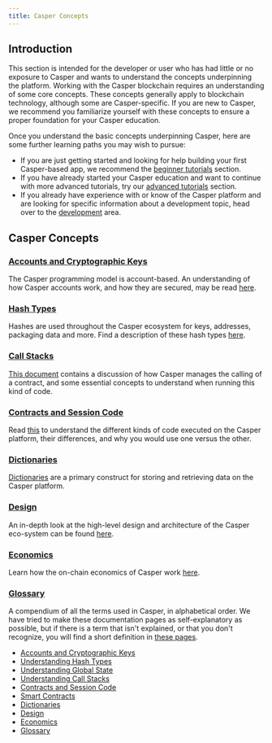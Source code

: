 ```yaml
---
title: Casper Concepts
---
```

## Introduction

This section is intended for the developer or user who has had little or no exposure to Casper and wants to understand the concepts underpinning the platform. Working with the Casper blockchain requires an understanding of some core concepts. These concepts generally apply to blockchain technology, although some are Casper-specific. If you are new to Casper, we recommend you familiarize yourself with these concepts to ensure a proper foundation for your Casper education.

Once you understand the basic concepts underpinning Casper, here are some further learning paths you may wish to pursue:

 - If you are just getting started and looking for help building your first Casper-based app, we recommend the [beginner tutorials](../resources/tutorials/beginner/index.md) section.
 - If you have already started your Casper education and want to continue with more advanced tutorials, try our [advanced tutorials](../resources/tutorials/advanced/index.md) section.
 - If you already have experience with or know of the Casper platform and are looking for specific information about a development topic, head over to the [development](../developers/index.md) area.

## Casper Concepts

### [Accounts and Cryptographic Keys](./accounts-and-keys.md)

The Casper programming model is account-based. An understanding of how Casper accounts work, and how they are secured, may be read [here](./accounts-and-keys.md).

### [Hash Types](./hash-types.md)

Hashes are used throughout the Casper ecosystem for keys, addresses, packaging data and more. Find a description of these hash types [here](./hash-types.md).

### [Call Stacks](./callstack.md)

[This document](./callstack.md) contains a discussion of how Casper manages the calling of a contract, and some essential concepts to understand when running this kind of code.

### [Contracts and Session Code](./session-code.md)

Read [this](./session-code.md) to understand the different kinds of code executed on the Casper platform, their differences, and why you would use one versus the other.

### [Dictionaries](./dictionaries.md)

[Dictionaries](./dictionaries.md) are a primary construct for storing and retrieving data on the Casper platform.

### [Design](./design/index.md)

An in-depth look at the high-level design and architecture of the Casper eco-system can be found [here](./design/index.md).

### [Economics](./economics/index.md)

Learn how the on-chain economics of Casper work [here](./economics/index.md).

### [Glossary](./glossary/index.md)

A compendium of all the terms used in Casper, in alphabetical order. We have tried to make these documentation pages as self-explanatory as possible, but if there is a term that isn't explained, or that you don't recognize, you will find a short definition in [these pages](./glossary/index.md).

- [Accounts and Cryptographic Keys](./accounts-and-keys.md)
- [Understanding Hash Types](./hash-types.md)
- [Understanding Global State](./global-state.md)
- [Understanding Call Stacks](./callstack.md)
- [Contracts and Session Code](./session-code.md)
- [Smart Contracts](./smart-contracts.md)
- [Dictionaries](./dictionaries.md)
- [Design](./design/index.md)
- [Economics](./economics/index.md)
- [Glossary](./glossary/index.md)
